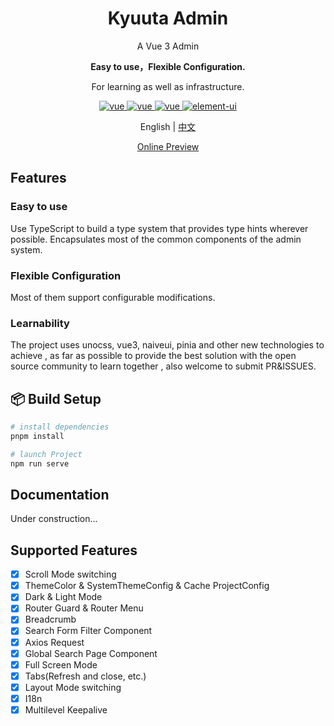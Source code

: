 <h1 align="center">Kyuuta Admin</h1>
<p align="center">A Vue 3 Admin</p>
<p align="center"><b>Easy to use，Flexible Configuration.</b></p>
<p align="center">For learning as well as infrastructure.</p>

<p align="center">
	<a href="https://github.com/vuejs/core">
		<img src="https://img.shields.io/badge/vue-3.3.8-brightgreen.svg" alt="vue">
	</a>
  <a href="https://github.com/tusen-ai/naive-ui">
		<img src="https://img.shields.io/badge/naiveui-2.38.1-brightgreen.svg" alt="vue">
	</a>
  <a href="https://github.com/microsoft/TypeScript">
		<img src="https://img.shields.io/badge/typescript-4.9.5-brightgreen.svg" alt="vue">
	</a>
	<a href="https://github.com/unocss/unocss">
		<img src="https://img.shields.io/badge/unocss-0.56.5-brightgreen.svg" alt="element-ui">
	</a>
</p>

<p align="center">English | <a href="README.zh-CN.md">中文</a></p>

<p align="center"><a href="https://kyuuta.github.io/kyuuta-admin">Online Preview</a></p>

## Features

### Easy to use
Use TypeScript to build a type system that provides type hints wherever possible. Encapsulates most of the common components of the admin system.

### Flexible Configuration
Most of them support configurable modifications.

### Learnability
The project uses unocss, vue3, naiveui, pinia and other new technologies to achieve , as far as possible to provide the best solution with the open source community to learn together , also welcome to submit PR&ISSUES.

## 📦 Build Setup 
```bash
# install dependencies
pnpm install

# launch Project
npm run serve
```

## Documentation
Under construction...

## Supported Features

- [x] Scroll Mode switching
- [x] ThemeColor & SystemThemeConfig & Cache ProjectConfig
- [x] Dark & Light Mode
- [x] Router Guard & Router Menu
- [x] Breadcrumb
- [x] Search Form Filter Component
- [x] Axios Request
- [x] Global Search Page Component
- [x] Full Screen Mode
- [x] Tabs(Refresh and close, etc.)
- [x] Layout Mode switching
- [x] I18n
- [x] Multilevel Keepalive
